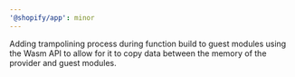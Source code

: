 ```yaml
---
'@shopify/app': minor
---
```


Adding trampolining process during function build to guest modules using the Wasm API to allow for it to copy data between the memory of the provider and guest modules.
